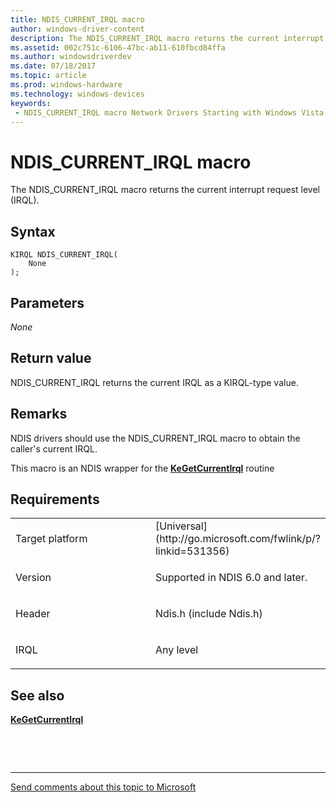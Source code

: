 ```yaml
---
title: NDIS_CURRENT_IRQL macro
author: windows-driver-content
description: The NDIS_CURRENT_IRQL macro returns the current interrupt request level (IRQL).
ms.assetid: 002c751c-6106-47bc-ab11-610fbcd84ffa
ms.author: windowsdriverdev 
ms.date: 07/18/2017 
ms.topic: article 
ms.prod: windows-hardware 
ms.technology: windows-devices 
keywords:
 - NDIS_CURRENT_IRQL macro Network Drivers Starting with Windows Vista
---
```


# NDIS\_CURRENT\_IRQL macro


The NDIS\_CURRENT\_IRQL macro returns the current interrupt request level (IRQL).

Syntax
------

```ManagedCPlusPlus
KIRQL NDIS_CURRENT_IRQL(
    None
);
```

Parameters
----------

*None*   

Return value
------------

NDIS\_CURRENT\_IRQL returns the current IRQL as a KIRQL-type value.

Remarks
-------

NDIS drivers should use the NDIS\_CURRENT\_IRQL macro to obtain the caller's current IRQL.

This macro is an NDIS wrapper for the [**KeGetCurrentIrql**](https://msdn.microsoft.com/library/windows/hardware/ff552054) routine

Requirements
------------

<table>
<colgroup>
<col width="50%" />
<col width="50%" />
</colgroup>
<tbody>
<tr class="odd">
<td><p>Target platform</p></td>
<td>[Universal](http://go.microsoft.com/fwlink/p/?linkid=531356)</td>
</tr>
<tr class="even">
<td><p>Version</p></td>
<td><p>Supported in NDIS 6.0 and later.</p></td>
</tr>
<tr class="odd">
<td><p>Header</p></td>
<td>Ndis.h (include Ndis.h)</td>
</tr>
<tr class="even">
<td><p>IRQL</p></td>
<td><p>Any level</p></td>
</tr>
</tbody>
</table>

## See also


[**KeGetCurrentIrql**](https://msdn.microsoft.com/library/windows/hardware/ff552054)

 

 


--------------------
[Send comments about this topic to Microsoft](mailto:wsddocfb@microsoft.com?subject=Documentation%20feedback%20%5Bnetvista\netvista%5D:%20NDIS_CURRENT_IRQL%20macro%20%20RELEASE:%20%287/10/2017%29&body=%0A%0APRIVACY%20STATEMENT%0A%0AWe%20use%20your%20feedback%20to%20improve%20the%20documentation.%20We%20don't%20use%20your%20email%20address%20for%20any%20other%20purpose,%20and%20we'll%20remove%20your%20email%20address%20from%20our%20system%20after%20the%20issue%20that%20you're%20reporting%20is%20fixed.%20While%20we're%20working%20to%20fix%20this%20issue,%20we%20might%20send%20you%20an%20email%20message%20to%20ask%20for%20more%20info.%20Later,%20we%20might%20also%20send%20you%20an%20email%20message%20to%20let%20you%20know%20that%20we've%20addressed%20your%20feedback.%0A%0AFor%20more%20info%20about%20Microsoft's%20privacy%20policy,%20see%20http://privacy.microsoft.com/default.aspx. "Send comments about this topic to Microsoft")


